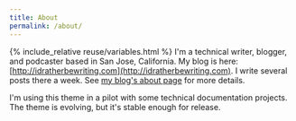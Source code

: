 ```yaml
---
title: About
permalink: /about/
---
```

{% include_relative reuse/variables.html %}
I'm a technical writer, blogger, and podcaster based in San Jose, California. My blog is here: [http://idratherbewriting.com](http://idratherbewriting.com). I write several posts there a week. See [my blog's about page](http://idratherbewriting.com/aboutme/) for more details.

I'm using this theme in a pilot with some technical documentation projects. The theme is evolving, but it's stable enough for release.